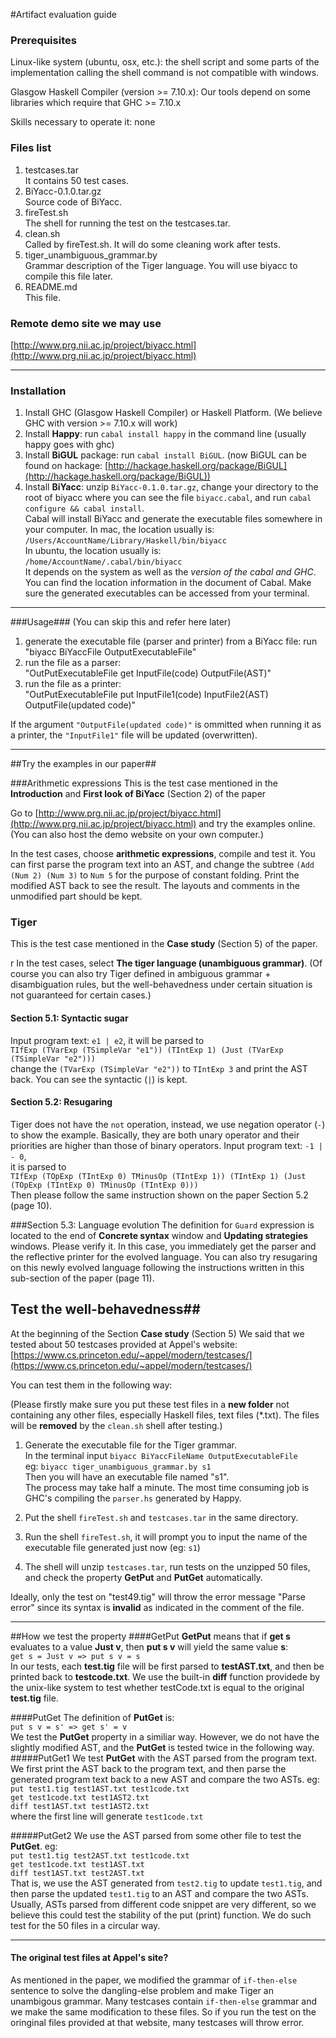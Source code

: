 #Artifact evaluation guide

### Prerequisites
Linux-like system (ubuntu, osx, etc.): the shell script and some parts of the implementation calling the shell command is not compatible with windows.

Glasgow Haskell Compiler (version >= 7.10.x):
Our tools depend on some libraries which require that GHC >= 7.10.x

Skills necessary to operate it: none

### Files list
1. testcases.tar  
It contains 50 test cases.
2. BiYacc-0.1.0.tar.gz  
Source code of BiYacc.
3. fireTest.sh  
The shell for running the test on the testcases.tar.
4. clean.sh  
Called by fireTest.sh. It will do some cleaning work after tests.
5. tiger_unambiguous_grammar.by  
Grammar description of the Tiger language. You will use biyacc to compile this file later.
6. README.md  
This file.

### Remote demo site we may use
[http://www.prg.nii.ac.jp/project/biyacc.html](http://www.prg.nii.ac.jp/project/biyacc.html)

-----

### Installation
1. Install GHC (Glasgow Haskell Compiler) or Haskell Platform. (We believe GHC with version >= 7.10.x will work)
2. Install **Happy**: run `cabal install happy` in the command line (usually happy goes with ghc)
3. Install **BiGUL** package: run `cabal install BiGUL`.
(now BiGUL can be found on hackage: [http://hackage.haskell.org/package/BiGUL](http://hackage.haskell.org/package/BiGUL))
4. Install **BiYacc**: unzip `BiYacc-0.1.0.tar.gz`,
change your directory to the root of biyacc where you can see the file `biyacc.cabal`, and run `cabal configure && cabal install`.  
   Cabal will install BiYacc and generate the executable files somewhere in your computer.
   In mac, the location usually is:  
   `/Users/AccountName/Library/Haskell/bin/biyacc`  
   In ubuntu, the location usually is:  
   `/home/AccountName/.cabal/bin/biyacc`  
   It depends on the system as well as the *version of the cabal and GHC*. You can find the location information in the document of Cabal. Make sure the generated executables can be accessed from your terminal.

----
###Usage###
(You can skip this and refer here later)

1. generate the executable file (parser and printer) from a BiYacc file: run  
"biyacc BiYaccFile OutputExecutableFile"  
2. run the file as a parser:    
"OutPutExecutableFile get InputFile(code) OutputFile(AST)"  
3. run the file as a printer:  
"OutPutExecutableFile put InputFile1(code) InputFile2(AST) OutputFile(updated code)"  

If the argument `"OutputFile(updated code)"` is ommitted when running it as a printer, the `"InputFile1"` file will be updated (overwritten).

----

##Try the examples in our paper##

###Arithmetic expressions
This is the test case mentioned in the **Introduction** and **First look of BiYacc** (Section 2) of the paper

Go to
[http://www.prg.nii.ac.jp/project/biyacc.html](http://www.prg.nii.ac.jp/project/biyacc.html)
and try the examples online.  
(You can also host the demo website on your own computer.)

In the test cases, choose **arithmetic expressions**, compile and test it.
You can first parse the program text into an AST, and change the subtree `(Add (Num 2) (Num 3)` to `Num 5` for the purpose of constant folding. Print the modified AST back to see the result. The layouts and comments in the unmodified part should be kept.


### Tiger
This is the test case mentioned in the **Case study** (Section 5) of the paper.

r
In the test cases, select **The tiger language (unambiguous grammar)**. (Of course you can also try Tiger defined in ambiguous grammar + disambiguation rules, but the well-behavedness under certain situation is not guaranteed for certain cases.)

#### Section 5.1: Syntactic sugar
Input program text: `e1 | e2`, it will be parsed to  
`TIfExp (TVarExp (TSimpleVar "e1")) (TIntExp 1) (Just (TVarExp (TSimpleVar "e2")))`  
change the `(TVarExp (TSimpleVar "e2"))` to `TIntExp 3` and print the AST back. You can see the syntactic (`|`) is kept.

#### Section 5.2: Resugaring
Tiger does not have the `not` operation, instead, we use negation operator (`-`) to show the example. Basically, they are both unary operator and their priorities are higher than those of binary operators.
Input program text: `-1 | - 0`,  
it is parsed to  
`TIfExp (TOpExp (TIntExp 0) TMinusOp (TIntExp 1)) (TIntExp 1) (Just (TOpExp (TIntExp 0) TMinusOp (TIntExp 0)))`  
Then please follow the same instruction shown on the paper Section 5.2 (page  10).

###Section 5.3: Language evolution
The definition for `Guard` expression is located to the end of **Concrete syntax** window and **Updating strategies** windows. Please verify it. In this case, you immediately get the parser and the reflective printer for the evolved language. You can also try resugaring on this newly evolved language following the instructions written in this sub-section of the paper (page 11).


## Test the well-behavedness##
At the beginning of the Section **Case study** (Section 5) We said that we tested about 50 testcases provided at Appel's website: 
[https://www.cs.princeton.edu/~appel/modern/testcases/](https://www.cs.princeton.edu/~appel/modern/testcases/)

You can test them in the following way:

(Please firstly make sure you put these test files in a **new folder** not containing any other files, especially Haskell files, text files (\*.txt). The files will be **removed** by the `clean.sh` shell after testing.)

1. Generate the executable file for the Tiger grammar.  
In the terminal input `biyacc BiYaccFileName OutputExecutableFile`  
eg: `biyacc tiger_unambiguous_grammar.by s1`  
Then you will have an executable file named "s1".  
The process may take half a minute. The most time consuming job is GHC's compiling the `parser.hs` generated by Happy.

2. Put the shell `fireTest.sh` and `testcases.tar` in the same directory.

3. Run the shell `fireTest.sh`, it will prompt you to input the name of the executable file generated just now (eg: `s1`)

4. The shell will unzip `testcases.tar`, run tests on the unzipped 50 files, and check the property **GetPut** and **PutGet** automatically.

Ideally, only the test on "test49.tig" will throw the error message "Parse error" since its syntax is **invalid** as indicated in the comment of the file.

---

##How we test the property
####GetPut
**GetPut** means that if **get s** evaluates to a value **Just v**, then **put s v** will yield the same value **s**:  
```get s = Just v => put s v = s```  
In our tests, each **test.tig** file will be first parsed to **testAST.txt**, and then be printed back to **testcode.txt**.
We use the built-in **diff** function providede by the unix-like system to test whether testCode.txt is equal to the original **test.tig** file.


####PutGet
The definition of **PutGet** is:  
```put s v = s' => get s' = v ```  
We test the **PutGet** property in a similiar way. However, we do not have the slightly modified AST, and the **PutGet** is tested twice in the following way.
#####PutGet1
We test **PutGet** with the AST parsed from the program text. We first print the AST back to the program text, and then parse the generated program text back to a new AST and compare the two ASTs. eg:  
`put test1.tig test1AST.txt test1code.txt`  
`get test1code.txt test1AST2.txt`  
`diff test1AST.txt test1AST2.txt`  
where the first line will generate `test1code.txt`

#####PutGet2
We use the AST parsed from some other file to test the **PutGet**. eg:  
`put test1.tig test2AST.txt test1code.txt`  
`get test1code.txt test1AST.txt`  
`diff test1AST.txt test2AST.txt`  
That is, we use the AST generated from `test2.tig` to update `test1.tig`, and then parse the updated `test1.tig` to an AST and compare the two ASTs. Usually, ASTs parsed from different code snippet are very different, so we believe this could test the stability of the put (print) function.
We do such test for the 50 files in a circular way.

----
#### The original test files at Appel's site?
As mentioned in the paper, we modified the grammar of `if-then-else` sentence to solve the dangling-else problem and make Tiger an unambigous grammar. Many testcases contain `if-then-else` grammar and we make the same modification to these files. So if you run the test on the oringinal files provided at that website, many testcases will throw error.

